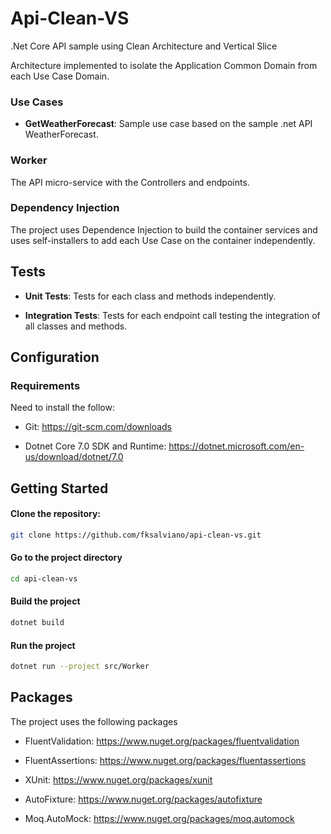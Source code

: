# Api-Clean-VS

.Net Core API sample using Clean Architecture and Vertical Slice

Architecture implemented to isolate the Application Common Domain from each Use Case Domain.

### Use Cases

- **GetWeatherForecast**:
    Sample use case based on the sample .net API WeatherForecast.

### Worker

The API micro-service with the Controllers and endpoints.

### Dependency Injection

The project uses Dependence Injection to build the container services and uses self-installers to add each Use Case on the container independently.

## Tests

- **Unit Tests**:
    Tests for each class and methods independently.

- **Integration Tests**:
    Tests for each endpoint call testing the integration of all classes and methods.

## Configuration

### Requirements

Need to install the follow:

- Git:
    https://git-scm.com/downloads

- Dotnet Core 7.0 SDK and Runtime:
    https://dotnet.microsoft.com/en-us/download/dotnet/7.0


## Getting Started

#### Clone the repository:

```bash
git clone https://github.com/fksalviano/api-clean-vs.git
```

#### Go to the project directory

```bash
cd api-clean-vs
```

#### Build the project

```bash
dotnet build
```

#### Run the project

```bash
dotnet run --project src/Worker
```

## Packages

The project uses the following packages

- FluentValidation:
    https://www.nuget.org/packages/fluentvalidation

- FluentAssertions:
    https://www.nuget.org/packages/fluentassertions

- XUnit:
    https://www.nuget.org/packages/xunit

- AutoFixture:
    https://www.nuget.org/packages/autofixture

- Moq.AutoMock:
    https://www.nuget.org/packages/moq.automock
